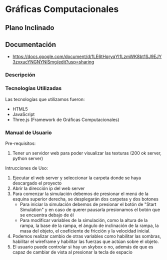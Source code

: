 # Gráficas Computacionales
## Plano Inclinado

## Documentación
* https://docs.google.com/document/d/1LE6tHqryqYI1LzmWK8bt1SJ9EJY3zxxucYNGNYNlSmg/edit?usp=sharing

### Descripción

### Tecnologías Utilizadas
Las tecnologías que utilizamos fueron:
* HTML5
* JavaScript
* Three.js (Framework de Gráficas Computacionales)

### Manual de Usuario
Pre-requisitos:
   1. Tener un servidor web para poder visualizar las texturas (200 ok server, python server)

Intrucciones de Uso:
   1. Ejecutar el web server y seleccionar la carpeta donde se haya descargado el proyecto
   2. Abrir la dirección ip del web server
   3. Para comenzar la simulación debemos de presionar el menú de la esquina superior derecha, se desplegarán dos carpetas y dos botones
      - Para iniciar la simulación debemos de presionar el botón de "Start Simulation" y en caso de querer pausarla presionamos el botón que se encuentra debajo de él
      - Para modificar variables de la simulación, como la altura de la rampa, la base de la rampa, el ángulo de inclinación de la rampa, la masa del objeto, el coeficiente de fricción y la velocidad inicial.
   4. Podemos realizar cambio de otras variables como habilitar las sombras, habilitar el wireframe y habilitar las fuerzas que actúan sobre el objeto.
   5. El usuario puede controlar si hay un skybox o no, además de que es capaz de cambiar de vista al presionar la tecla de espacio
   
